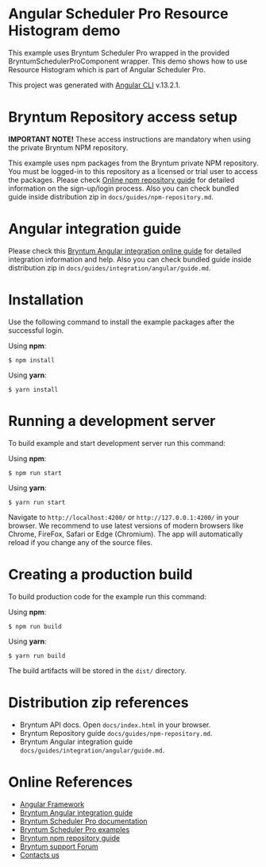 # Angular Scheduler Pro Resource Histogram demo

This example uses Bryntum Scheduler Pro wrapped in the provided BryntumSchedulerProComponent wrapper.
This demo shows how to use Resource Histogram which is part of Angular Scheduler Pro.

This project was generated with [Angular CLI](https://github.com/angular/angular-cli) v.13.2.1.

# Bryntum Repository access setup

**IMPORTANT NOTE!** These access instructions are mandatory when using the private Bryntum NPM repository.

This example uses npm packages from the Bryntum private NPM repository. You must be logged-in to this repository as a
licensed or trial user to access the packages. Please
check [Online npm repository guide](https://bryntum.com/docs/scheduler-pro/guide/SchedulerPro/npm-repository) for detailed information
on the sign-up/login process. Also you can check bundled guide inside distribution zip
in `docs/guides/npm-repository.md`.

# Angular integration guide

Please check this
[Bryntum Angular integration online guide](https://bryntum.com/docs/scheduler-pro/guide/SchedulerPro/integration/angular/guide) 
for detailed integration information and help. Also you can check bundled guide inside distribution zip in 
`docs/guides/integration/angular/guide.md`.

# Installation

Use the following command to install the example packages after the successful login.

Using **npm**:

```shell
$ npm install
```

Using **yarn**:

```shell
$ yarn install
```

# Running a development server

To build example and start development server run this command:

Using **npm**:

```shell
$ npm run start
```

Using **yarn**:

```shell
$ yarn run start
```

Navigate to `http://localhost:4200/` or `http://127.0.0.1:4200/` in your browser. We recommend to use latest versions of
modern browsers like Chrome, FireFox, Safari or Edge (Chromium). The app will automatically reload if you change any of
the source files.

# Creating a production build

To build production code for the example run this command:

Using **npm**:

```shell
$ npm run build
```

Using **yarn**:

```shell
$ yarn run build
```

The build artifacts will be stored in the `dist/` directory.

# Distribution zip references

* Bryntum API docs. Open `docs/index.html` in your browser.
* Bryntum Repository guide `docs/guides/npm-repository.md`.
* Bryntum Angular integration guide `docs/guides/integration/angular/guide.md`.

# Online References

* [Angular Framework](https://angular.io)
* [Bryntum Angular integration guide](https://bryntum.com/docs/scheduler-pro/guide/SchedulerPro/integration/angular/guide)
* [Bryntum Scheduler Pro documentation](https://bryntum.com/docs/scheduler-pro/)
* [Bryntum Scheduler Pro examples](https://bryntum.com/examples/scheduler-pro/)
* [Bryntum npm repository guide](https://bryntum.com/docs/scheduler-pro/guide/SchedulerPro/npm-repository)
* [Bryntum support Forum](https://bryntum.com/forum/)
* [Contacts us](https://bryntum.com/contact/)
